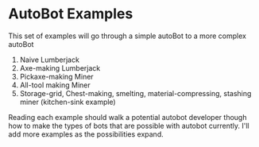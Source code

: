 # AutoBot Examples

This set of examples will go through a simple autoBot to a more complex autoBot

1. Naive Lumberjack
2. Axe-making Lumberjack
3. Pickaxe-making Miner
4. All-tool making Miner
5. Storage-grid, Chest-making, smelting, material-compressing, stashing miner (kitchen-sink example)

Reading each example should walk a potential autobot developer though how to make the types of bots that are possible with autobot currently. I'll add more examples as the possibilities expand.